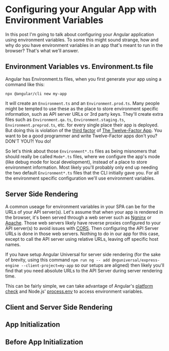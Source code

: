 # Configuring your Angular App with Environment Variables
In this post I'm going to talk about configuring your Angular application using environment variables. To some this might sound strange, how and why do you have environment variables in an app that's meant to run in the browser? That's what we'll answer.

## Environment Variables vs. Environment.ts file
Angular has Environment.ts files, when you first generate your app using a command like this:

```
npx @angular/cli new my-app
```
It will create an `Environment.ts` and an `Environment.prod.ts`. Many people might be tempted to use these as the place to store environment specific information, such as API server URLs or 3rd party keys. They'll create extra files such as `Environment.qa.ts`, `Environment.staging.ts`, `Environment.preprod.ts`, etc. for every single place their app is deployed. But doing this is violation of the [third factor](https://12factor.net/config) of [The Twelve-Factor App](https://12factor.net/). You want to be a good programmer and write Twelve-Factor apps don't you? DON'T YOU?! You do!

So let's think about those `Environment*.ts` files as being misnomers that should really be called `Mode*.ts` files, where we configure the app's mode (like debug mode for local development), instead of a place to store environment information. Most likely you'll probably only end up needing the two default `Environment*.ts` files that the CLI initially gave you. For all the environment specific configuration we'll use environment variables.

<!-- Talk about 12 factor app. limitations of building configuration into the app. Ideal number of Environment.ts files -->

## Server Side Rendering
A common useage for environment variables in your SPA can be for the URLs of your API server(s). Let's assume that when your app is rendered in the browser, it's been served through a web server such as [Ngninx](https://www.nginx.com/) or [Apache](https://httpd.apache.org/). Those web servers likely have reverse proxies configured to your API server(s) to avoid issues with [CORS](https://developer.mozilla.org/en-US/docs/Web/HTTP/CORS). Then configuring the API Server URLs is done in those web servers. Nothing to do in our app for this case, except to call the API server using relative URLs, leaving off specific host names.

If you have setup Angular Universal for server side rendering (for the sake of brevity, using this command `npm run ng -- add @nguniversal/express-engine --client-project=my-app` so our setups are aligned) then likely you'll find that you need absolute URLs to the API Server during server rendering time.

This can be fairly simple, we can take advantage of Angular's [platform check](https://angular.io/api/common/isPlatformServer) and Node.js' [process.env](https://nodejs.org/api/process.html#process_process_env) to access environment variables.
<!-- Need example here showing construction of API URL for Http usage. -->

<!-- Something about local development and proxy.conf.js ?? -->

## Client and Server Side Rendering
<!-- Setup a config server for the client. Don't attempt transfer state. Setup proxy server for local development -->

<!-- What about client only? Read config from cookies -->

## App Initialization
<!-- The app initialization module is a good place to read config. -->

## Before App Initialization
<!-- There are times App initialization doesn't happen soon enough.-->